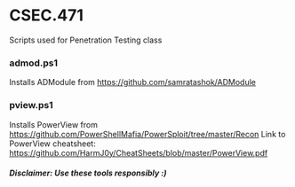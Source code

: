 # CSEC.471
Scripts used for Penetration Testing class

### admod.ps1
Installs ADModule from <https://github.com/samratashok/ADModule>

### pview.ps1
Installs PowerView from <https://github.com/PowerShellMafia/PowerSploit/tree/master/Recon>
Link to PowerView cheatsheet: <https://github.com/HarmJ0y/CheatSheets/blob/master/PowerView.pdf>

##### Disclaimer: Use these tools responsibly :)
